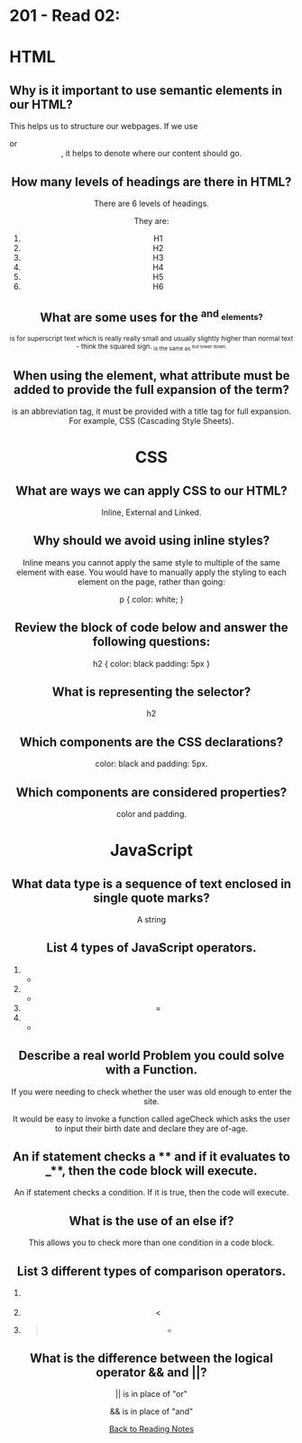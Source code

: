 # 201 - Read 02:

# HTML

## Why is it important to use semantic elements in our HTML?

This helps us to structure our webpages. If we use <main> or <header>, it helps to denote where our content should go.

## How many levels of headings are there in HTML?

There are 6 levels of headings.

They are:

1. H1
1. H2
1. H3
1. H4
1. H5
1. H6

## What are some uses for the <sup> and <sub> elements?

<sup> is for superscript text which is really really small and usually slightly higher than normal text - think the squared sign.
<sub> is the same as <sup> but lower down.

## When using the <abbr> element, what attribute must be added to provide the full expansion of the term?

<abbr> is an abbreviation tag, it must be provided with a title tag for full expansion. For example, CSS (Cascading Style Sheets).

# CSS

## What are ways we can apply CSS to our HTML?

Inline, External and Linked.

## Why should we avoid using inline styles?

Inline means you cannot apply the same style to multiple of the same element with ease. You would have to manually apply the styling to each element on the page, rather than going:

p {
color: white;
}

## Review the block of code below and answer the following questions:

h2 {
color: black
padding: 5px
}

## What is representing the selector?
h2

## Which components are the CSS declarations?
color: black and padding: 5px.

## Which components are considered properties?
color and padding.

# JavaScript

## What data type is a sequence of text enclosed in single quote marks?
A string

## List 4 types of JavaScript operators.
1. +
1. -
1. =
1. *

## Describe a real world Problem you could solve with a Function.
If you were needing to check whether the user was old enough to enter the site.

It would be easy to invoke a function called ageCheck which asks the user to input their birth date and declare they are of-age. 

## An if statement checks a ** and if it evaluates to \_**, then the code block will execute.

An if statement checks a condition.
If it is true, then the code will execute.

## What is the use of an else if?
This allows you to check more than one condition in a code block.


## List 3 different types of comparison operators.
1. >
1. <
1. >=


## What is the difference between the logical operator && and ||?

|| is in place of "or"

&& is in place of "and"

[Back to Reading Notes](/README.md)